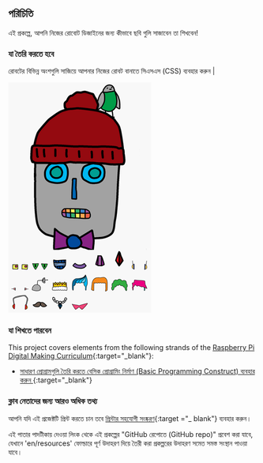## পরিচিতি

এই প্রকল্পে, আপনি নিজের রোবোট ডিজাইনের জন্য কীভাবে ছবি গুলি সাজাবেন তা শিখবেন!

### যা তৈরি করতে হবে

রোবটের বিভিন্ন অংশগুলি সাজিয়ে আপনার নিজের রোবট বানাতে সিএসএস (CSS) ব্যবহার করুন |

![স্ক্রীনশট](images/robot-final.png)

### যা শিখতে পারবেন

This project covers elements from the following strands of the [Raspberry Pi Digital Making Curriculum](https://rpf.io/curriculum){:target="_blank"}:

+ [সাধারণ প্রোগ্রামগুলি তৈরি করতে বেসিক প্রোগ্রামিং নির্মাণ (Basic Programming Construct) ব্যবহার করুন ](https://www.raspberrypi.org/curriculum/programming/creator) {:target="_blank"}

### ক্লাব নেতাদের জন্য আরও অধিক তথ্য

আপনি যদি এই প্রজেক্টটি প্রিন্ট করতে চান তবে [প্রিন্টার সহযোগী সংষ্করণ](https://projects.raspberrypi.org/en/projects/build-a-robot/print){:target ="_ blank"} ব্যবহার করুন।

এই পাতার পাদটীকায় দেওয়া লিংক থেকে এই প্রকল্পের "GitHub রেপোতে (GitHub repo)" প্রবেশ করা যাবে, যেখানে 'en/resources' ফোল্ডারে পূর্ণ উদাহরণ দিয়ে তৈরী করা প্রকল্পরের উদাহরণ সমেত সমস্ত সংস্থান পাওয়া যাবে।